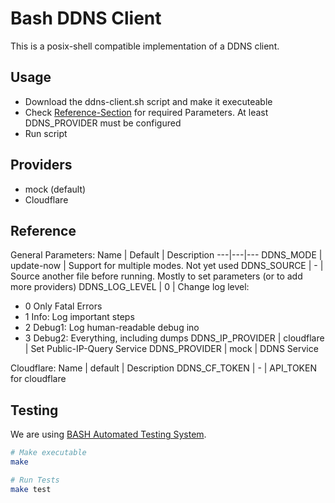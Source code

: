 # Bash DDNS Client
This is a posix-shell compatible implementation of a DDNS client.

## Usage
* Download the ddns-client.sh script and make it executeable
* Check [Reference-Section](#Reference) for required Parameters.
  At least DDNS_PROVIDER must be configured
* Run script

## Providers
* mock (default)
* Cloudflare

## Reference
General Parameters:
Name | Default | Description
---|---|---
DDNS_MODE | update-now | Support for multiple modes. Not yet used
DDNS_SOURCE | - | Source another file before running. Mostly to set parameters (or to add more providers)
DDNS_LOG_LEVEL | 0 | Change log level:
* 0 Only Fatal Errors
* 1 Info: Log important steps
* 2 Debug1: Log human-readable debug ino
* 3 Debug2: Everything, including dumps 
DDNS_IP_PROVIDER | cloudflare | Set Public-IP-Query Service
DDNS_PROVIDER | mock | DDNS Service  

Cloudflare:
Name | default | Description
DDNS_CF_TOKEN | - | API_TOKEN for cloudflare

## Testing
We are using [BASH Automated Testing System](https://github.com/bats-core/bats-core).

```bash
# Make executable
make

# Run Tests
make test
```
